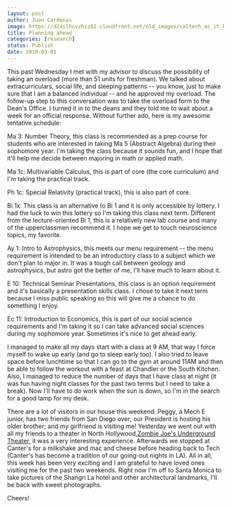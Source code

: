 ```yaml
---
layout: post
author: Juan Cardenas
image: https://d24slhcvzhzz82.cloudfront.net/old_images/caltech_as_it_happens/6a0105349b8251970b0120a8d856ef970b.png
title: Planning ahead
categories: [research]
status: Publish
date: 2010-03-01
---
```



This past Wednesday I met with my advisor to discuss the possibility of taking an overload (more than 51 units for freshman). We talked about extracurriculars, social life, and sleeping patterns -- you know, just to make sure that I am a balanced individual -- and he approved my overload. The follow-up step to this conversation was to take the overload form to the Dean's Office. I turned it in to the deans and they told me to wait about a week for an official response. Without further ado, here is my awesome tentative schedule:

Ma 3: Number Theory, this class is recommended as a prep course for students who are interested in taking Ma 5 (Abstract Algebra) during their sophomore year. I'm taking the class because it sounds fun, and I hope that it'll help me decide between majoring in math or applied math.

Ma 1c: Multivariable Calculus, this is part of core (the core curriculum) and I'm taking the practical track.

Ph 1c: Special Relativity (practical track), this is also part of core.

Bi 1x: This class is an alternative to Bi 1 and it is only accessible by lottery. I had the luck to win this lottery so I'm taking this class next term. Different from the lecture-oriented Bi 1, this is a relatively new lab course and many of the upperclassmen recommend it. I hope we get to touch neuroscience topics, my favorite.

Ay 1: Intro to Astrophysics, this meets our menu requirement -- the menu requirement is intended to be an introductory class to a subject which we don't plan to major in. It was a tough call between geology and astrophysics, but astro got the better of me, I'll have much to learn about it.

E 10: Technical Seminar Presentations, this class is an option requirement and it's basically a presentation skills class. I chose to take it next term because I miss public speaking so this will give me a chance to do something I enjoy.

Ec 11: Introduction to Economics, this is part of our social science requirements and I'm taking it so I can take advanced social sciences during my sophomore year. Sometimes it's nice to get ahead early.

I managed to make all my days start with a class at 9 AM, that way I force myself to wake up early (and go to sleep early too). I also tried to leave space before lunchtime so that I can go to the gym at around 11AM and then be able to follow the workout with a feast at Chandler or the South Kitchen. Also, I managed to reduce the number of days that I have class at night (it was fun having night classes for the past two terms but I need to take a break). Now I'll have to do work when the sun is down, so I'm in the search for a good lamp for my desk.

There are a lot of visitors in our house this weekend. Peggy, a Mech E junior, has two friends from San Diego over; our President is hosting his older brother; and my girlfriend is visiting me! Yesterday we went out with all my friends to a theater in North Hollywood,<a href="https://zombiejoes.homestead.com/">Zombie Joe's Underground Theater</a>, it was a very interesting experience. Afterwards we stopped at Canter's for a milkshake and mac and cheese before heading back to Tech (Canter's has become a tradition of our going-out nights in LA). All in all, this week has been very exciting and I am grateful to have loved ones visiting me for the past two weekends. Right now I'm off to Santa Monica to take pictures of the Shangri La hotel and other architectural landmarks, I'll be back with sweet photographs.

Cheers!

